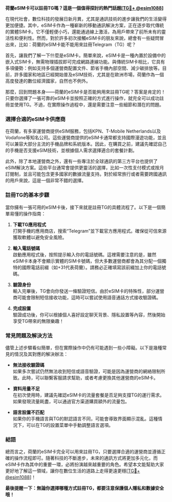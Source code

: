 **荷蘭eSIM卡可以註冊TG嗎？這是一個值得探討的熱門話題[[TG💪+ @esim1088](https://t.me/s/esim1088)]**

在現代社會，數位科技的發展日新月異，尤其是通訊技術的進步讓我們的生活變得更加便捷。其中，eSIM卡作為一種嶄新的移動通訊解決方案，正在逐步取代傳統的實體SIM卡。它不僅輕便小巧，還能通過線上激活，為用戶帶來了前所未有的靈活性和便利性。然而，對於許多初次接觸eSIM卡的朋友來說，總會有一些疑問冒出來，比如：荷蘭的eSIM卡能不能用來註冊Telegram（TG）呢？

首先，讓我們了解一下什麼是eSIM卡。簡單來說，eSIM卡是一種內置於設備中的嵌入式SIM卡，無需物理插拔即可完成網路連線功能。與傳統SIM卡相比，它具有多項優勢：例如支持多個運營商配置文件、節省手機內部空間、減少碳排放等。目前，許多國家和地區已經開始普及eSIM技術，尤其是在歐洲市場，荷蘭作為一個高度發達的數位經濟國家，自然也不例外。

那麼，回到問題本身——荷蘭的eSIM卡是否能夠用來註冊TG呢？答案是肯定的！只要你選擇了一張可靠的eSIM卡並按照正確的方式進行操作，就完全可以成功註冊並使用TG。不過，在實際操作過程中，還是需要注意一些細節和潛在的問題。

### **選擇合適的eSIM卡供應商**

在荷蘭，有多家運營商提供eSIM服務，包括KPN、T-Mobile Netherlands以及Vodafone等知名公司。這些運營商提供的eSIM卡通常都支持國際漫遊功能，並且可以兼容大部分主流的手機品牌和系統版本。因此，在購買之前，建議先確認自己的手機是否支援eSIM技術，並根據個人需求選擇適合的套餐計劃。

此外，除了本地運營商之外，還有一些專注於全球通訊的第三方平台也提供了eSIM解決方案。這些平台通常會提供更靈活的選擇，比如一次性支付模式或按月訂閱制，並且可能包含更多國家的數據流量支持。對於經常旅行或者需要跨國通訊的用戶來說，這是一個非常不錯的選擇。

### **註冊TG的基本步驟**

當你擁有一張可用的eSIM卡後，接下來就是註冊TG的具體流程了。以下是一個簡單易懂的操作指南：

1. **下載TG應用程式**  
   打開手機的應用商店，搜索“Telegram”並下載官方應用程式。確保從可信來源獲取軟體以避免安全風險。

2. **輸入電話號碼**  
   啟動應用程式後，按照提示輸入你的電話號碼。這裡需要注意的是，雖然eSIM卡本身不會顯示實體的SIM卡號碼，但大多數運營商都會為其分配一個獨特的國際電話前綴（如+31代表荷蘭）。請務必正確填寫該前綴加上你的電話號碼。

3. **驗證身份**  
   輸入完畢後，TG會向你發送一條驗證短信。由於eSIM卡的特殊性，部分運營商可能會限制短信接收功能，這時可以嘗試使用語音通話方式接收驗證碼。

4. **完成設置**  
   驗證成功後，你可以根據個人喜好設定聊天背景、隱私設置等內容，然後開始享受TG帶來的無限樂趣！

### **常見問題及解決方法**

儘管上述步驟看似簡單，但在實際操作中仍有可能遇到一些小障礙。以下是幾種常見的情況及其對應的解決辦法：

- **無法接收驗證碼**  
  如果多次嘗試仍然無法收到短信或語音驗證，可能是因為運營商的網絡限制所致。此時，可以聯繫客服請求幫助，或者考慮更換其他運營商的eSIM卡。

- **資料用量不足**  
  在初次使用時，建議先確認eSIM卡的流量套餐是否足夠支撐TG的運行需求。如果發現流量耗盡，可以通過官方渠道購買額外的流量包。

- **語言設置不匹配**  
  如果你的手機語言與TG的默認語言不同，可能會導致界面顯示混亂。這種情況下，可以在TG的設置菜單中手動調整語言選項。

### **結語**

總而言之，荷蘭的eSIM卡完全可以用來註冊TG，只要選擇合適的運營商並遵循正確的操作流程即可。隨著科技的不斷進步，未來的通訊方式將更加多元化，而eSIM卡作為其中的重要一環，必將扮演越來越重要的角色。希望本文能幫助大家更好地了解這一領域，讓你在數位生活的道路上走得更遠更穩[[TG💪+ @esim1088](https://t.me/s/esim1088)]！

**最後提醒一下：無論你選擇哪種方式註冊TG，都要注意保護個人隱私和數據安全哦！**